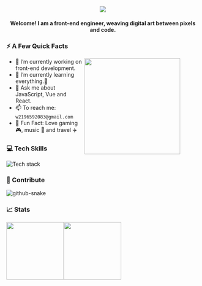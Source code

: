 <p align="center">
  <img src="https://capsule-render.vercel.app/api?text=Hi,%20I'm%20king3!🕹️&animation=fadeIn&type=venom&color=gradient&fontColor=1F2328&height=100"/>
</p>

<h4 align="center" >Welcome! I am a front-end engineer, weaving digital art between pixels and code.</h4>

### ⚡️ A Few Quick Facts 
<img align= "right" width= "250" style="padding-right: 50px;" src= "https://pa1.narvii.com/6580/8098c6e9207376889eeb0532d9f5a0723c4d73f5_hq.gif"/>

- 🔭 I’m currently working on front-end development.
- 🌱 I’m currently learning everything.🤣
- 💬 Ask me about JavaScript, Vue and React.
- 📫 To reach me: `w2196592083@gmail.com`
- 🤪 Fun Fact: Love gaming 🎮, music 🎵 and travel ✈️

### 💻 Tech Skills

![Tech stack](https://skillicons.dev/icons?i=html,css,js,ts,react,vue,nextjs,nuxtjs,nodejs,vite,webpack,rollup,babel,git,github,pnpm,yarn,sass,less,jest,vitest,tauri,electron,mysql,vscode,notion,vercel,ps,powershell,md)

### 🚀 Contribute

<picture align="center">
  <source media="(prefers-color-scheme: dark)" srcset="https://ghfast.top/https://raw.githubusercontent.com/coderking3/coderking3/output/contribution-snake-dark.svg" />
  <source media="(prefers-color-scheme: light)" srcset="https://ghfast.top/https://raw.githubusercontent.com/coderking3/coderking3/output/contribution-snake.svg" />
  <img alt="github-snake" src="https://ghfast.top/https://raw.githubusercontent.com/coderking3/coderking3/output/contribution-snake.svg" />
</picture>

### 📈 Stats

<img style="height: 150px;" src="https://github-readme-stats.vercel.app/api?username=coderking3&hide_title=true&hide_border=true&show_icons=true&include_all_commits=true&line_height=21&bg_color=0,EC6C6C,FFD479,FFFC79,73FA79&theme=graywhite" /><img style="height: 150px;" src="https://github-readme-stats.vercel.app/api/top-langs/?username=coderking3&hide_title=true&hide_border=true&layout=compact&bg_color=0,73FA79,73FDFF,D783FF&theme=graywhite&locale=cn" />
